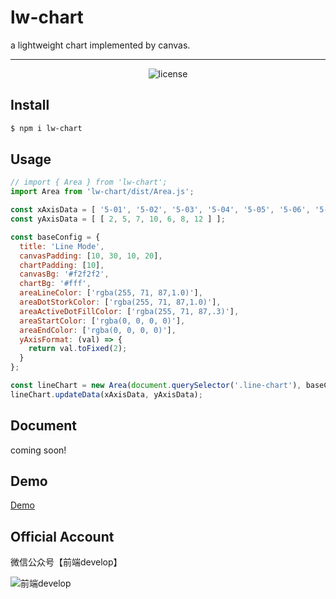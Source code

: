# lw-chart

a lightweight chart implemented by canvas.

---

<center>

![license](https://img.shields.io/github/license/ad-feiben/lw-chart.svg)

</center>

## Install

```bash
$ npm i lw-chart
```

## Usage

```js
// import { Area } from 'lw-chart';
import Area from 'lw-chart/dist/Area.js';

const xAxisData = [ '5-01', '5-02', '5-03', '5-04', '5-05', '5-06', '5-07' ];
const yAxisData = [ [ 2, 5, 7, 10, 6, 8, 12 ] ];

const baseConfig = {
  title: 'Line Mode',
  canvasPadding: [10, 30, 10, 20],
  chartPadding: [10],
  canvasBg: '#f2f2f2',
  chartBg: '#fff',
  areaLineColor: ['rgba(255, 71, 87,1.0)'],
  areaDotStorkColor: ['rgba(255, 71, 87,1.0)'],
  areaActiveDotFillColor: ['rgba(255, 71, 87,.3)'],
  areaStartColor: ['rgba(0, 0, 0, 0)'],
  areaEndColor: ['rgba(0, 0, 0, 0)'],
  yAxisFormat: (val) => {
    return val.toFixed(2);
  }
};

const lineChart = new Area(document.querySelector('.line-chart'), baseConfig);
lineChart.updateData(xAxisData, yAxisData);
```

## Document

coming soon!

## Demo

[Demo](https://ad-feiben.github.io/lw-chart/demo/index.html)

## Official Account

微信公众号【前端develop】

![前端develop](https://ad-feiben.github.io/imgs/qrcode.png)




